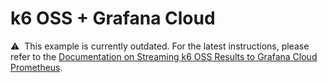 # k6 OSS + Grafana Cloud

⚠ ️ This example is currently outdated. For the latest instructions, please refer to the [Documentation on Streaming k6 OSS Results to Grafana Cloud Prometheus](https://grafana.com/docs/k6/latest/results-output/real-time/grafana-cloud-prometheus/).

